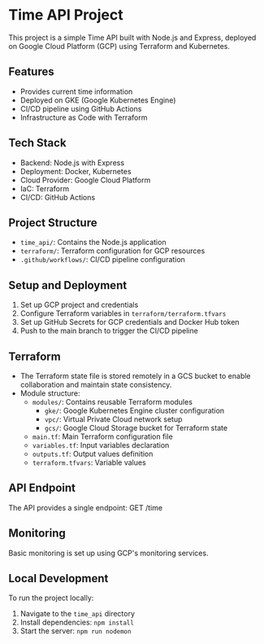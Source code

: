 # Time API Project

This project is a simple Time API built with Node.js and Express, deployed on Google Cloud Platform (GCP) using Terraform and Kubernetes.

## Features

- Provides current time information
- Deployed on GKE (Google Kubernetes Engine)
- CI/CD pipeline using GitHub Actions
- Infrastructure as Code with Terraform

## Tech Stack

- Backend: Node.js with Express
- Deployment: Docker, Kubernetes
- Cloud Provider: Google Cloud Platform
- IaC: Terraform
- CI/CD: GitHub Actions

## Project Structure

- `time_api/`: Contains the Node.js application
- `terraform/`: Terraform configuration for GCP resources
- `.github/workflows/`: CI/CD pipeline configuration

## Setup and Deployment

1. Set up GCP project and credentials
2. Configure Terraform variables in `terraform/terraform.tfvars`
3. Set up GitHub Secrets for GCP credentials and Docker Hub token
4. Push to the main branch to trigger the CI/CD pipeline

## Terraform

- The Terraform state file is stored remotely in a GCS bucket to enable collaboration and maintain state consistency.
- Module structure:
  - `modules/`: Contains reusable Terraform modules
    - `gke/`: Google Kubernetes Engine cluster configuration
    - `vpc/`: Virtual Private Cloud network setup
    - `gcs/`: Google Cloud Storage bucket for Terraform state
  - `main.tf`: Main Terraform configuration file
  - `variables.tf`: Input variables declaration
  - `outputs.tf`: Output values definition
  - `terraform.tfvars`: Variable values

## API Endpoint

The API provides a single endpoint:
GET /time

## Monitoring

Basic monitoring is set up using GCP's monitoring services.

## Local Development

To run the project locally:

1. Navigate to the `time_api` directory
2. Install dependencies: `npm install`
3. Start the server: `npm run nodemon`

